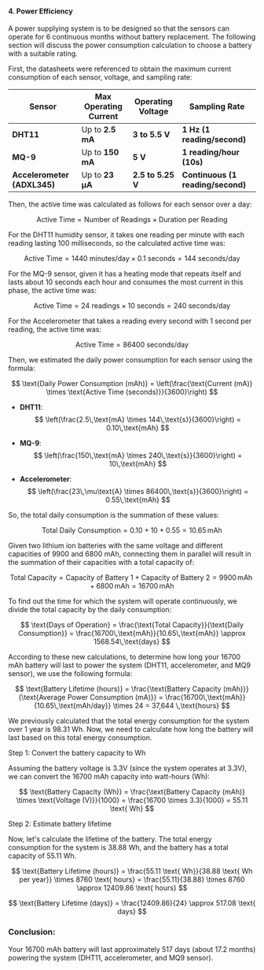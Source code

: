 #### **4. Power Efficiency**

A power supplying system is to be designed so that the sensors can operate for 6 continuous months without battery replacement. The following section will discuss the power consumption calculation to choose a battery with a suitable rating.

First, the datasheets were referenced to obtain the maximum current consumption of each sensor, voltage, and sampling rate:

| **Sensor**                  | **Max Operating Current** | **Operating Voltage** | **Sampling Rate**                 |
| --------------------------- | ------------------------- | --------------------- | --------------------------------- |
| **DHT11**                   | Up to **2.5 mA**          | **3 to 5.5 V**        | **1 Hz (1 reading/second)**       |
| **MQ-9**                    | Up to **150 mA**          | **5 V**               | **1 reading/hour (10s)**          |
| **Accelerometer (ADXL345)** | Up to **23 µA**           | **2.5 to 5.25 V**     | **Continuous (1 reading/second)** |

Then, the active time was calculated as follows for each sensor over a day:

$$
  \text{Active Time} = \text{Number of Readings} \times \text{Duration per Reading}
$$

For the DHT11 humidity sensor, it takes one reading per minute with each reading lasting 100 milliseconds, so the calculated active time was:

$$
  \text{Active Time} = 1440 \text{ minutes/day} \times 0.1 \text{ seconds} = 144 \text{ seconds/day}
$$

For the MQ-9 sensor, given it has a heating mode that repeats itself and lasts about 10 seconds each hour and consumes the most current in this phase, the active time was:

$$
    \text{Active Time} = 24 \text{ readings} \times 10 \text{ seconds} = 240 \text{ seconds/day}
$$
   
For the Accelerometer that takes a reading every second with 1 second per reading, the active time was:

$$
    \text{Active Time} = 86400 \text{ seconds/day}
$$

Then, we estimated the daily power consumption for each sensor using the formula:

$$
\text{Daily Power Consumption (mAh)} = \left(\frac{\text{Current (mA)} \times \text{Active Time (seconds)}}{3600}\right)
$$

- **DHT11**: 
    $$ \left(\frac{2.5\,\text{mA} \times 144\,\text{s}}{3600}\right) = 0.10\,\text{mAh} $$
    
- **MQ-9**:
    $$ \left(\frac{150\,\text{mA} \times 240\,\text{s}}{3600}\right) = 10\,\text{mAh} $$

- **Accelerometer**:
    $$ \left(\frac{23\,\mu\text{A} \times 86400\,\text{s}}{3600}\right) = 0.55\,\text{mAh} $$

So, the total daily consumption is the summation of these values:

$$
\text{Total Daily Consumption} = 0.10 + 10 + 0.55 = 10.65\,\text{mAh}
$$

Given two lithium ion batteries with the same voltage and different capacities of 9900 and 6800 mAh, connecting them in parallel will result in the summation of their capacities with a total capacity of:

$$
\text{Total Capacity} = \text{Capacity of Battery 1} + \text{Capacity of Battery 2} = 9900\,\text{mAh} + 6800\,\text{mAh} = 16700\,\text{mAh}
$$

To find out the time for which the system will operate continuously, we divide the total capacity by the daily consumption:

$$
\text{Days of Operation} = \frac{\text{Total Capacity}}{\text{Daily Consumption}} = \frac{16700\,\text{mAh}}{10.65\,\text{mAh}} \approx 1568.54\,\text{days}
$$

According to these new calculations, to determine how long your 16700 mAh battery will last to power the system (DHT11, accelerometer, and MQ9 sensor), we use the following formula:

$$
\text{Battery Lifetime (hours)} = \frac{\text{Battery Capacity (mAh)}}{\text{Average Power Consumption (mA)}} = \frac{16700\,\text{mAh}}{10.65\,\text{mAh/day}} \times 24 = 37,644 \,\text{hours}
$$

We previously calculated that the total energy consumption for the system over 1 year is 98.31 Wh. Now, we need to calculate how long the battery will last based on this total energy consumption.

Step 1: Convert the battery capacity to Wh

Assuming the battery voltage is 3.3V (since the system operates at 3.3V), we can convert the 16700 mAh capacity into watt-hours (Wh):

$$
\text{Battery Capacity (Wh)} = \frac{\text{Battery Capacity (mAh)} \times \text{Voltage (V)}}{1000} = \frac{16700 \times 3.3}{1000} = 55.11 \text{ Wh}
$$

Step 2: Estimate battery lifetime

Now, let's calculate the lifetime of the battery. The total energy consumption for the system is 38.88 Wh, and the battery has a total capacity of 55.11 Wh.

$$
\text{Battery Lifetime (hours)} = \frac{55.11 \text{ Wh}}{38.88 \text{ Wh per year}} \times 8760 \text{ hours} = \frac{55.11}{38.88} \times 8760 \approx 12409.86 \text{ hours}
$$

$$
\text{Battery Lifetime (days)} = \frac{12409.86}{24} \approx 517.08 \text{ days}
$$

### Conclusion:
Your 16700 mAh battery will last approximately 517 days (about 17.2 months) powering the system (DHT11, accelerometer, and MQ9 sensor).
